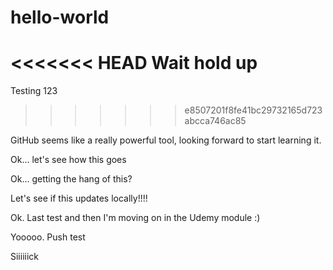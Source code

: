 # hello-world

<<<<<<< HEAD
Wait hold up
=======
Testing 123
>>>>>>> e8507201f8fe41bc29732165d723abcca746ac85

GitHub seems like a really powerful tool, looking forward to start learning it.

Ok... let's see how this goes

Ok... getting the hang of this?

Let's see if this updates locally!!!!

Ok. Last test and then I'm moving on in the Udemy module :)

Yooooo. Push test

Siiiiiick
